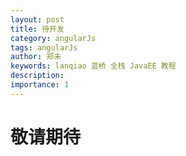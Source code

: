 ```yaml
---
layout: post
title: 待开发
category: angularJs
tags: angularJs
author: 郑未
keywords: lanqiao 蓝桥 全栈 JavaEE 教程
description:  
importance: 1
---
```


# 敬请期待 #
